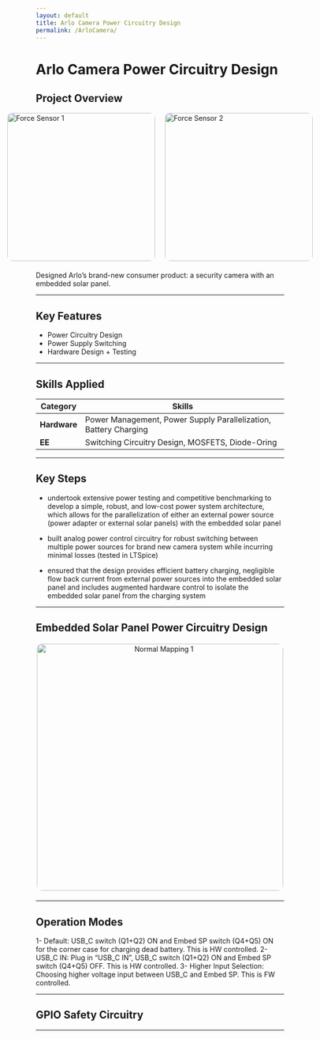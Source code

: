 ```yaml
---
layout: default
title: Arlo Camera Power Circuitry Design
permalink: /ArloCamera/
---
```


# Arlo Camera Power Circuitry Design

## Project Overview


<div style="display: flex; justify-content: center; gap: 20px; margin-bottom: 20px;">
  <img src="{{ '/docs/assets/USB_PowerCircuitry.png' | relative_url }}" alt="Force Sensor 1" style="width: 300px; border-radius: 10px;">
  <img src="{{ '/docs/assets/USB_PowerADCProtection.png' | relative_url }}" alt="Force Sensor 2" style="width: 300px; border-radius: 10px;">
</div>




Designed Arlo’s brand-new consumer product: a security camera with an embedded solar panel. 

---

## Key Features
- Power Circuitry Design
- Power Supply Switching
- Hardware Design + Testing

---

## Skills Applied

| **Category**    | **Skills**                                                                 |
|------------------|---------------------------------------------------------------------------|
| **Hardware**  | Power Management, Power Supply Parallelization, Battery Charging                            |
| **EE**     | Switching Circuitry Design, MOSFETS, Diode-Oring |

---

## Key Steps
- undertook extensive power testing and competitive benchmarking to develop a simple, robust, and low-cost power system architecture, which allows for the parallelization of either an external power source (power adapter or external solar panels) with the embedded solar panel

- built analog power control circuitry for robust switching between multiple power sources for brand new camera system while incurring minimal losses (tested in LTSpice)

- ensured that the design provides efficient battery charging, negligible flow back current from external power sources into the embedded solar panel and includes augmented hardware control to isolate the embedded solar panel from the charging system 



---
## Embedded Solar Panel Power Circuitry Design

<div style="text-align: center; margin: 20px 0;">
    <img src="{{ '/docs/assets/EmbedSPCircuitry.png' | relative_url }}" alt="Normal Mapping 1" style="width: 500px; border-radius: 10px;">
</div>

---
## Operation Modes


1- Default: USB_C switch (Q1+Q2) ON and Embed SP switch (Q4+Q5) ON for the corner case for charging dead battery. This is HW controlled.
2- USB_C IN: Plug in “USB_C IN”, USB_C switch (Q1+Q2) ON and Embed SP switch (Q4+Q5) OFF. This is HW controlled.
3- Higher Input Selection: Choosing higher voltage input between USB_C and Embed SP. This is FW controlled.

---

## GPIO Safety Circuitry


---
